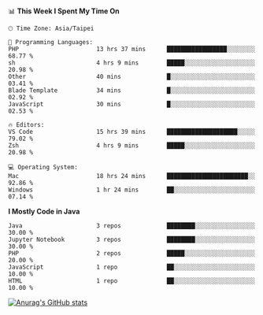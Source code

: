 <!--### Hi there 👋-->

<!--
**treevel/treevel** is a ✨ _special_ ✨ repository because its `README.md` (this file) appears on your GitHub profile.

Here are some ideas to get you started:

- 🔭 I’m currently working on ...
- 🌱 I’m currently learning ...
- 👯 I’m looking to collaborate on ...
- 🤔 I’m looking for help with ...
- 💬 Ask me about ...
- 📫 How to reach me: ...
- 😄 Pronouns: ...
- ⚡ Fun fact: ...
-->

<!--START_SECTION:waka-->
📊 **This Week I Spent My Time On** 

```text
🕑︎ Time Zone: Asia/Taipei

💬 Programming Languages: 
PHP                      13 hrs 37 mins      █████████████████░░░░░░░░   68.77 % 
sh                       4 hrs 9 mins        █████░░░░░░░░░░░░░░░░░░░░   20.98 % 
Other                    40 mins             █░░░░░░░░░░░░░░░░░░░░░░░░   03.41 % 
Blade Template           34 mins             █░░░░░░░░░░░░░░░░░░░░░░░░   02.92 % 
JavaScript               30 mins             █░░░░░░░░░░░░░░░░░░░░░░░░   02.53 % 

🔥 Editors: 
VS Code                  15 hrs 39 mins      ████████████████████░░░░░   79.02 % 
Zsh                      4 hrs 9 mins        █████░░░░░░░░░░░░░░░░░░░░   20.98 % 

💻 Operating System: 
Mac                      18 hrs 24 mins      ███████████████████████░░   92.86 % 
Windows                  1 hr 24 mins        ██░░░░░░░░░░░░░░░░░░░░░░░   07.14 % 
```

**I Mostly Code in Java** 

```text
Java                     3 repos             ████████░░░░░░░░░░░░░░░░░   30.00 % 
Jupyter Notebook         3 repos             ████████░░░░░░░░░░░░░░░░░   30.00 % 
PHP                      2 repos             █████░░░░░░░░░░░░░░░░░░░░   20.00 % 
JavaScript               1 repo              ██░░░░░░░░░░░░░░░░░░░░░░░   10.00 % 
HTML                     1 repo              ██░░░░░░░░░░░░░░░░░░░░░░░   10.00 % 
```




<!--END_SECTION:waka-->

<!-- GitHub Stats Card-->
[![Anurag's GitHub stats](https://github-readme-stats.vercel.app/api?username=treevel&show_icons=true&theme=monokai&count_private=true)](https://github.com/anuraghazra/github-readme-stats)
